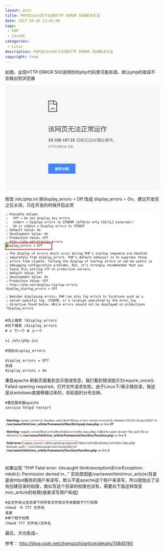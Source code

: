 ```yaml
---
layout: post
title: PHP在CentOS下出现HTTP ERROR 500解决方法
date: 2017-10-26 13:41:08
tags:
 - PHP
 - CentOS
categories:
 - Linux
description: PHP在CentOS下出现HTTP ERROR 500解决方法
copyright: true
---
```


如图，出现HTTP ERROR 500说明你的php代码里可能有错，默认php的错误不会输出到浏览器

![](/uploads/2017-08-26/1.png)

修改 /etc/php.ini 把display_errors = Off 改成 display_errors = On，建议开发完之后关闭，只在开发的时候开启此项

![](/uploads/2017-08-26/2.png)

```
#向上搜索 ?display_errors
#向下搜索 /display_errors
# n 下一个 N 上一个

vi /etc/php.ini

#找到display_errors

display_errors = Off
改成
display_errors = On

```

重启apache 刷新页面看到显示错误信息，我们看到错误提示为require_once(): Failed opening required，打开文件请求失败，由于Linux下/表示根目录，我这是从windows直接移植过来的，将前面的分号去掉。

	#重启服务器apache
	service httpd restart

![](/uploads/2017-08-26/3.png)

如果出现 "PHP Fatal error:  Uncaught think\\exception\\ErrorException: mkdir(): Permission denied in..." 实际原因是/var/www/html/mvc_article/目录是由httpd服务的用户来读写，默认不是apache这个账户来读写，所以就抛出了没有创建目录的权限，类似写这个目录的权限也没有，需要向下面这样改变mvc_article的权限(或者读写用户和组)

	#此文件夹以及目录下的所有文件和文件夹都赋予777权限
	chmod -R 777 文件夹
	或者
	#单个赋予权限
	chmod 777 文件夹/文件名

最后，大功告成~

参考： http://blog.csdn.net/zhengzizhi/article/details/74845190